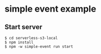 # simple event example

## Start server
```
$ cd serverless-s3-local
$ npm install
$ npm -w simple-event run start
```
